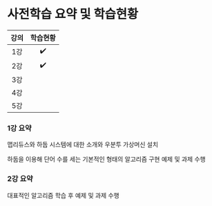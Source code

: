 # 사전학습 요약 및 학습현황

| 강의 | 학습현황 |
| :--: | :------: |
| 1강  |    ✔️     |
| 2강  |    ✔️     |
| 3강  |          |
| 4강  |          |
| 5강  |          |



### 1강 요약

맵리듀스와 하둡 시스템에 대한 소개와 우분투 가상머신 설치

하둡을 이용해 단어 수를 세는 기본적인 형태의 알고리즘 구현 예제 및 과제 수행



### 2강 요약

대표적인 알고리즘 학습 후 예제 및 과제 수행
